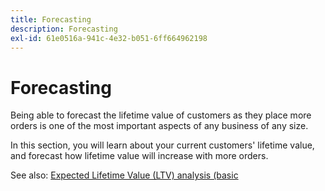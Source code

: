 ```yaml
---
title: Forecasting
description: Forecasting
exl-id: 61e0516a-941c-4e32-b051-6ff664962198
---
```

# Forecasting

Being able to forecast the lifetime value of customers as they place more orders is one of the most important aspects of any business of any size.

In this section, you will learn about your current customers' lifetime value, and forecast how lifetime value will increase with more orders.

See also: [Expected Lifetime Value (LTV) analysis (basic](../../data-analyst/analysis/ess-expected-ltv.md)
